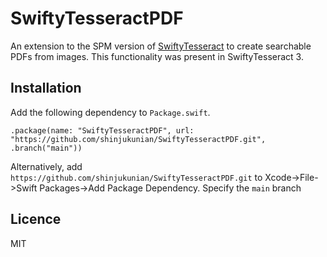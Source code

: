 # SwiftyTesseractPDF

An extension to the SPM version of [SwiftyTesseract](https://github.com/SwiftyTesseract/SwiftyTesseract) to create searchable PDFs from images. This functionality was present in SwiftyTesseract 3.

## Installation
Add the following dependency to ```Package.swift```. 
```
.package(name: "SwiftyTesseractPDF", url: "https://github.com/shinjukunian/SwiftyTesseractPDF.git", .branch("main"))
```
Alternatively, add ```https://github.com/shinjukunian/SwiftyTesseractPDF.git``` to Xcode->File->Swift Packages->Add Package Dependency. Specify the ```main``` branch

## Licence
MIT
